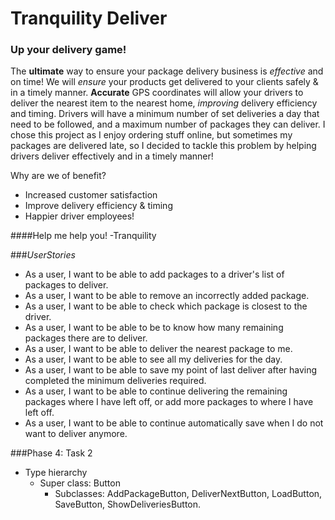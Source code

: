 # Tranquility Deliver
### Up your delivery game!

The **ultimate** way to ensure your package delivery business is *effective* and on time!
We will *ensure* your products get delivered to your clients safely & in a timely manner.
**Accurate** GPS coordinates will allow your drivers to deliver the nearest item to the nearest home, *improving* delivery efficiency and timing.
Drivers will have a minimum number of set deliveries a day that need to be followed, and a maximum number of packages they can deliver. 
I chose this project as I enjoy ordering stuff online, but sometimes my packages are delivered late,
so I decided to tackle this problem by helping drivers deliver effectively and in a timely manner! 

Why are we of benefit?
- Increased customer satisfaction
- Improve delivery efficiency & timing
- Happier driver employees!

####Help me help you!
-Tranquility


###*UserStories*
- As a user, I want to be able to add packages to a driver's list of packages to deliver.
- As a user, I want to be able to remove an incorrectly added package.
- As a user, I want to be able to check which package is closest to the driver.
- As a user, I want to be able to be to know how many remaining packages there are to deliver.
- As a user, I want to be able to deliver the nearest package to me.
- As a user, I want to be able to see all my deliveries for the day.
- As a user, I want to be able to save my point of last deliver after having completed the minimum deliveries required.
- As a user, I want to be able to continue delivering the remaining packages where I have left off, or add more packages to where I have left off.
- As a user, I want to be able to continue automatically save when I do not want to deliver anymore.

###Phase 4: Task 2
- Type hierarchy
    - Super class: Button 
      - Subclasses: AddPackageButton, DeliverNextButton, LoadButton, SaveButton, ShowDeliveriesButton.



